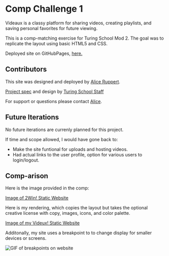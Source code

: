 # Comp Challenge 1

Videaux is a classy platform for sharing videos, creating playlists, and saving personal favorites for future viewing. 

This is a comp-matching exercise for Turing School Mod 2. The goal was to replicate the layout using basic HTML5 and CSS.

Deployed site on GitHubPages, [here.]()

## Contributors

This site was designed and deployed by [Alice Ruppert](https://github.com/srslie).

[Project spec](https://frontend.turing.io/projects/module-1/m1-static-comp) and design by [Turing School Staff](https://turing.io/)

For support or questions please contact [Alice](mailto:aliceruppert@gmail.com).

## Future Iterations

No future iterations are currenly planned for this project. 

If time and scope allowed, I would have gone back to:
- Make the site funtional for uploads and hosting videos.
- Had actual links to the user profile, option for various users to login/logout.

## Comp-arison

Here is the image provided in the comp:

[Image of 2Win! Static Website](https://frontend.turing.io/assets/images/static-comp-challenge-2.jpg_)

Here is my rendering, which copies the layout but takes the optional creative license with copy, images, icons, and color palette.

[Image of my Videux! Static Website]()

Additonally, my site uses a breakpoint to to change display for smaller devices or screens.

![GIF of breakpoints on website]()